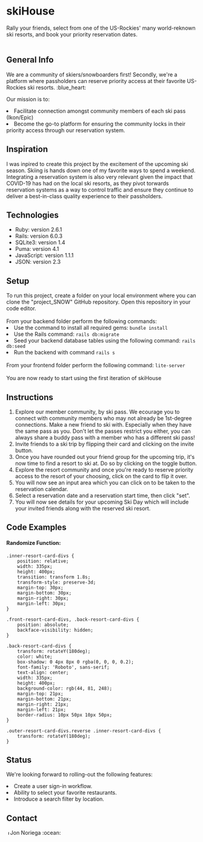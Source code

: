<h1>skiHouse</h1>
Rally your friends, select from one of the US-Rockies' many world-reknown ski resorts, and book your priority reservation dates.
<br></br>
<h2>General Info</h2>
<p>
We are a community of skiers/snowboarders first! Secondly, we're a platform where passholders can reserve priority access at their favorite US-Rockies ski resorts. :blue_heart:
 
Our mission is to:

<li>Facilitate connection amongst community members of each ski pass (Ikon/Epic)</li>
<li>Become the go-to platform for ensuring the community locks in their priority access through our reservation system.</li>
</p>

<h2>Inspiration</h2>

<p>
I was inpired to create this project by the excitement of the upcoming ski season. Skiing is hands down one of my favorite ways to spend a weekend. Integrating a reservation system is also very relevant given the impact that COVID-19 has had on the local ski resorts, as they pivot torwards reservation systems as a way to control traffic and ensure they continue to deliver a best-in-class quality experience to their passholders.
</p>

<h2>Technologies</h2>

<ul>
 <li>Ruby: version 2.6.1</li>
 <li>Rails: version 6.0.3</li>
 <li>SQLite3: version 1.4</li>
 <li>Puma: version 4.1</li>
 <li>JavaScript: version 1.1.1</li>
 <li>JSON: version 2.3</li>
</ul>

<h2>Setup</h2>
To run this project, create a folder on your local environment where you can clone the "project_SNOW" GitHub repository. Open this repository in your code editor.<br><br>
From your backend folder perform the following commands:<br>
<li>Use the command to install all required gems: <code>bundle install</code></li>
<li>Use the Rails command: <code>rails db:migrate</code></li>
<li>Seed your backend database tables using the following command: <code>rails db:seed</code></li>
<li>Run the backend with command <code>rails s</code></li><br>
From your frontend folder perform the following command: <code>lite-server</code><br><br>
You are now ready to start using the first iteration of skiHouse<br>

<h2>Instructions</h2>
<ol>
 <li>Explore our member community, by ski pass. We ecourage you to connect with community members who may not already be 1st-degree connections. Make a new friend to ski with. Especially when they have the same pass as you. Don't let the passes restrict you either, you can always share a buddy pass with a member who has a different ski pass!</li>
 <li>Invite friends to a ski trip by flipping their card and clicking on the invite button.</li>
 <li>Once you have rounded out your friend group for the upcoming trip, it's now time to find a resort to ski at. Do so by clicking on the toggle button.</li>
 <li>Explore the resort community and once you're ready to reserve priority access to the resort of your choosing, click on the card to flip it over.</li>
 <li>You will now see an input area which you can click on to be taken to the reservation calendar.</li>
 <li>Select a reservation date and a reservation start time, then click "set".</li>
 <li>You will now see details for your upcoming Ski Day which will include your invited friends along with the reserved ski resort.</li>
</ol>

<h2>Code Examples</h2>

<h4>Randomize Function:</h4>

```
.inner-resort-card-divs {
    position: relative;
    width: 335px;
    height: 400px;
    transition: transform 1.8s;
    transform-style: preserve-3d;
    margin-top: 30px;
    margin-bottom: 30px;
    margin-right: 30px;
    margin-left: 30px;
}

.front-resort-card-divs, .back-resort-card-divs {
    position: absolute;
    backface-visibility: hidden;
}

.back-resort-card-divs {
    transform: rotateY(180deg);
    color: white;
    box-shadow: 0 4px 8px 0 rgba(0, 0, 0, 0.2);
    font-family: 'Roboto', sans-serif;
    text-align: center;
    width: 335px;
    height: 400px;
    background-color: rgb(44, 81, 248);
    margin-top: 21px;
    margin-bottom: 21px;
    margin-right: 21px;
    margin-left: 21px;
    border-radius: 10px 50px 10px 50px;
}

.outer-resort-card-divs.reverse .inner-resort-card-divs {
    transform: rotateY(180deg);
}
```

<h2>Status</h2>

We're looking forward to rolling-out the following features:
<li>Create a user sign-in workflow.</li>
<li>Ability to select your favorite restaurants.</li>
<li>Introduce a search filter by location.</li>

<h2>Contact</h2>
<a href="https://www.linkedin.com/in/jonathannoriega/"><img src="https://user-images.githubusercontent.com/68958970/94946276-dc7b8a00-04a9-11eb-9431-366689b9fa06.png" alt="Jon Noriega" style="width:10px;height:10px;"></a>Jon Noriega :ocean:<br>

